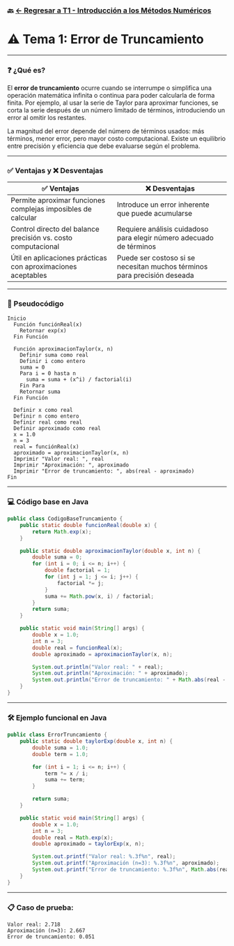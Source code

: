 ### 🔙 [← Regresar a T1 - Introducción a los Métodos Numéricos](https://github.com/Juan200519287393u83/Metodos_Numericos/blob/main/T1%20-%20Introducci%C3%B3n%20a%20los%20m%C3%A9todos%20num%C3%A9ricos/Introducci%C3%B3n%20a%20los%20m%C3%A9todos%20n%C3%BAmericos.md)

# ⚠️ Tema 1: Error de Truncamiento

---

### ❓ ¿Qué es?

El **error de truncamiento** ocurre cuando se interrumpe o simplifica una operación matemática infinita o continua para poder calcularla de forma finita. Por ejemplo, al usar la serie de Taylor para aproximar funciones, se corta la serie después de un número limitado de términos, introduciendo un error al omitir los restantes.

La magnitud del error depende del número de términos usados: más términos, menor error, pero mayor costo computacional. Existe un equilibrio entre precisión y eficiencia que debe evaluarse según el problema.

---

### ✅ Ventajas y ❌ Desventajas

| ✅ **Ventajas**                                                | ❌ **Desventajas**                                                        |
| ------------------------------------------------------------- | ------------------------------------------------------------------------ |
| Permite aproximar funciones complejas imposibles de calcular  | Introduce un error inherente que puede acumularse                        |
| Control directo del balance precisión vs. costo computacional | Requiere análisis cuidadoso para elegir número adecuado de términos      |
| Útil en aplicaciones prácticas con aproximaciones aceptables  | Puede ser costoso si se necesitan muchos términos para precisión deseada |

---

### 📝 Pseudocódigo

```text
Inicio
  Función funciónReal(x)
    Retornar exp(x)
  Fin Función

  Función aproximacionTaylor(x, n)
    Definir suma como real
    Definir i como entero
    suma = 0
    Para i = 0 hasta n
      suma = suma + (x^i) / factorial(i)
    Fin Para
    Retornar suma
  Fin Función

  Definir x como real
  Definir n como entero
  Definir real como real
  Definir aproximado como real
  x = 1.0
  n = 3
  real = funciónReal(x)
  aproximado = aproximacionTaylor(x, n)
  Imprimir "Valor real: ", real
  Imprimir "Aproximación: ", aproximado
  Imprimir "Error de truncamiento: ", abs(real - aproximado)
Fin
```

---

### 💻 Código base en Java

```java
public class CodigoBaseTruncamiento {
    public static double funcionReal(double x) {
        return Math.exp(x);
    }

    public static double aproximacionTaylor(double x, int n) {
        double suma = 0;
        for (int i = 0; i <= n; i++) {
            double factorial = 1;
            for (int j = 1; j <= i; j++) {
                factorial *= j;
            }
            suma += Math.pow(x, i) / factorial;
        }
        return suma;
    }

    public static void main(String[] args) {
        double x = 1.0;
        int n = 3;
        double real = funcionReal(x);
        double aproximado = aproximacionTaylor(x, n);

        System.out.println("Valor real: " + real);
        System.out.println("Aproximación: " + aproximado);
        System.out.println("Error de truncamiento: " + Math.abs(real - aproximado));
    }
}
```

---

### 🛠 Ejemplo funcional en Java

```java
public class ErrorTruncamiento {
    public static double taylorExp(double x, int n) {
        double suma = 1.0;
        double term = 1.0;

        for (int i = 1; i <= n; i++) {
            term *= x / i;
            suma += term;
        }

        return suma;
    }

    public static void main(String[] args) {
        double x = 1.0;
        int n = 3;
        double real = Math.exp(x);
        double aproximado = taylorExp(x, n);

        System.out.printf("Valor real: %.3f%n", real);
        System.out.printf("Aproximación (n=3): %.3f%n", aproximado);
        System.out.printf("Error de truncamiento: %.3f%n", Math.abs(real - aproximado));
    }
}
```

---

### 📋 Caso de prueba:

```text
Valor real: 2.718
Aproximación (n=3): 2.667
Error de truncamiento: 0.051
```
